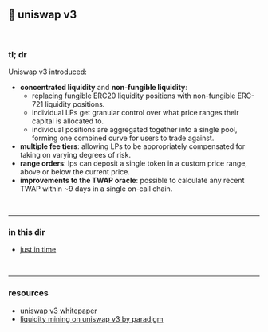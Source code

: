 ## 🍣 uniswap v3

<br>

### tl; dr

Uniswap v3 introduced: 

* **concentrated liquidity** and **non-fungible liquidity**: 
  * replacing fungible ERC20 liquidity positions with non-fungible ERC-721 liquidity positions. 
  * individual LPs get granular control over what price ranges their capital is allocated to. 
  * individual positions are aggregated together into a single pool, forming one combined curve for users to trade against.
* **multiple fee tiers**: allowing LPs to be appropriately compensated for taking on varying degrees of risk. 
* **range orders**: lps can deposit a single token in a custom price range, above or below the current price.
* **improvements to the TWAP oracle**: possible to calculate any recent TWAP within ~9 days in a single on-call chain.


<br>

---

### in this dir


* [just in time](just-in-time.md)

<br>

---

### resources

* [uniswap v3 whitepaper](https://uniswap.org/whitepaper-v3.pdf)
* [liquidity mining on uniswap v3 by paradigm](https://www.paradigm.xyz/2021/05/liquidity-mining-on-uniswap-v3)
